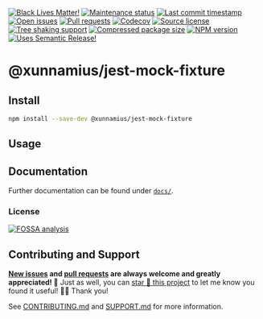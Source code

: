 <!-- prettier-ignore-start -->

<!-- badges-start -->

[![Black Lives Matter!][badge-blm]][link-blm]
[![Maintenance status][badge-maintenance]][link-repo]
[![Last commit timestamp][badge-last-commit]][link-repo]
[![Open issues][badge-issues]][link-issues]
[![Pull requests][badge-pulls]][link-pulls]
[![Codecov][badge-codecov]][link-codecov]
[![Source license][badge-license]][link-license]
[![Tree shaking support][badge-tree-shaking]][link-bundlephobia]
[![Compressed package size][badge-size]][link-bundlephobia]
[![NPM version][badge-npm]][link-npm]
[![Uses Semantic Release!][badge-semantic-release]][link-semantic-release]

<!-- badges-end -->

<!-- prettier-ignore-end -->

# @xunnamius/jest-mock-fixture

<!-- TODO -->

## Install

```bash
npm install --save-dev @xunnamius/jest-mock-fixture
```

## Usage

<!-- TODO -->

## Documentation

Further documentation can be found under [`docs/`][docs].

### License

[![FOSSA analysis][badge-fossa]][link-fossa]

## Contributing and Support

**[New issues][choose-new-issue] and [pull requests][pr-compare] are always
welcome and greatly appreciated! 🤩** Just as well, you can [star 🌟 this
project][link-repo] to let me know you found it useful! ✊🏿 Thank you!

See [CONTRIBUTING.md][contributing] and [SUPPORT.md][support] for more
information.

[badge-blm]: https://api.ergodark.com/badges/blm 'Join the movement!'
[link-blm]: https://secure.actblue.com/donate/ms_blm_homepage_2019
[badge-maintenance]:
  https://img.shields.io/maintenance/active/2022
  'Is this package maintained?'
[link-repo]: https://github.com/xunnamius/jest-utils
[badge-last-commit]:
  https://img.shields.io/github/last-commit/xunnamius/jest-utils
  'Latest commit timestamp'
[badge-issues]:
  https://img.shields.io/github/issues/Xunnamius/jest-utils
  'Open issues'
[link-issues]: https://github.com/Xunnamius/jest-utils/issues?q=
[badge-pulls]:
  https://img.shields.io/github/issues-pr/xunnamius/jest-utils
  'Open pull requests'
[link-pulls]: https://github.com/xunnamius/jest-utils/pulls
[badge-codecov]:
  https://codecov.io/gh/Xunnamius/jest-utils/branch/main/graph/badge.svg?token=HWRIOBAAPW
  'Is this package well-tested?'
[link-codecov]: https://codecov.io/gh/Xunnamius/jest-utils
[badge-license]:
  https://img.shields.io/npm/l/@xunnamius/jest-mock-fixture
  "This package's source license"
[link-license]: https://github.com/Xunnamius/jest-utils/blob/main/LICENSE
[badge-fossa]:
  https://app.fossa.com/api/projects/custom%2B27276%2Fgit%40github.com%3AXunnamius%2Fjest-utils.git.svg?type=large
  "Analysis of this package's license obligations"
[link-fossa]:
  https://app.fossa.com/projects/custom+27276%2Fgit@github.com:Xunnamius%2Fjest-utils.git
[badge-npm]:
  https://api.ergodark.com/badges/npm-pkg-version/@xunnamius/jest-mock-fixture
  'Install this package using npm or yarn!'
[link-npm]: https://www.npmjs.com/package/@xunnamius/jest-mock-fixture
[badge-semantic-release]:
  https://img.shields.io/badge/%20%20%F0%9F%93%A6%F0%9F%9A%80-semantic--release-e10079.svg
  'This repo practices continuous integration and deployment!'
[link-semantic-release]: https://github.com/semantic-release/semantic-release
[badge-size]:
  https://badgen.net/bundlephobia/minzip/@xunnamius/jest-mock-fixture
[badge-tree-shaking]:
  https://badgen.net/bundlephobia/tree-shaking/@xunnamius/jest-mock-fixture
  'Is this package optimized for Webpack?'
[link-bundlephobia]:
  https://bundlephobia.com/result?p=@xunnamius/jest-mock-fixture
  'Package size (minified and gzipped)'
[package-json]: package.json
[docs]: docs
[choose-new-issue]: https://github.com/xunnamius/jest-utils/issues/new/choose
[pr-compare]: https://github.com/xunnamius/jest-utils/compare
[contributing]: /CONTRIBUTING.md
[support]: /.github/SUPPORT.md
